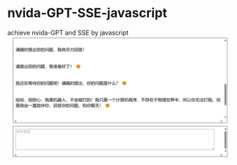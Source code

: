 # nvida-GPT-SSE-javascript
achieve nvida-GPT and SSE by javascript
![image](https://github.com/SoooooR/nvida-GPT-SSE-javascript/blob/main/%E7%95%8C%E9%9D%A2.png)
